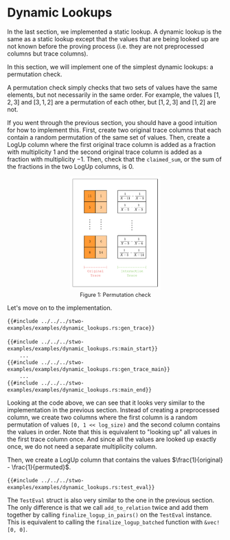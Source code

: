 # Dynamic Lookups

In the last section, we implemented a static lookup. A dynamic lookup is the same as a static lookup except that the values that are being looked up are not known before the proving process (i.e. they are not preprocessed columns but trace columns).

In this section, we will implement one of the simplest dynamic lookups: a permutation check.

A permutation check simply checks that two sets of values have the same elements, but not necessarily in the same order. For example, the values $[1, 2, 3]$ and $[3, 1, 2]$ are a permutation of each other, but $[1, 2, 3]$ and $[1, 2]$ are not.

If you went through the previous section, you should have a good intuition for how to implement this. First, create two original trace columns that each contain a random permutation of the same set of values. Then, create a LogUp column where the first original trace column is added as a fraction with multiplicity $1$ and the second original trace column is added as a fraction with multiplicity $-1$. Then, check that the `claimed_sum`, or the sum of the fractions in the two LogUp columns, is $0$.

<figure id="fig-permutation-check" style="text-align: center;">
    <img src="./permutation-check.png" width="50%" />
    <figcaption><center><span style="font-size: 0.9em">Figure 1: Permutation check</span></center></figcaption>
</figure>

Let's move on to the implementation.

```rust,ignore
{{#include ../../../stwo-examples/examples/dynamic_lookups.rs:gen_trace}}

{{#include ../../../stwo-examples/examples/dynamic_lookups.rs:main_start}}
    ...
{{#include ../../../stwo-examples/examples/dynamic_lookups.rs:gen_trace_main}}
    ...
{{#include ../../../stwo-examples/examples/dynamic_lookups.rs:main_end}}
```

Looking at the code above, we can see that it looks very similar to the implementation in the previous section. Instead of creating a preprocessed column, we create two columns where the first column is a random permutation of values `[0, 1 << log_size)` and the second column contains the values in order. Note that this is equivalent to "looking up" all values in the first trace column once. And since all the values are looked up exactly once, we do not need a separate multiplicity column.

Then, we create a LogUp column that contains the values $\frac{1}{original} - \frac{1}{permuted}$.

```rust,ignore
{{#include ../../../stwo-examples/examples/dynamic_lookups.rs:test_eval}}
```

The `TestEval` struct is also very similar to the one in the previous section. The only difference is that we call `add_to_relation` twice and add them together by calling `finalize_logup_in_pairs()` on the `TestEval` instance. This is equivalent to calling the `finalize_logup_batched` function with `&vec![0, 0]`.
